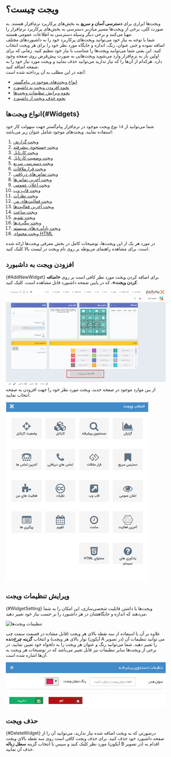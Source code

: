 # ویجت چیست؟

ویجت‌ها ابزاری برای **دسترسی آسان و سریع** به بخش‌های پرکاربرد نرم‌افزار هستند. به صورت کلی، برخی از  ویجت‌ها مسیر میان‌بر دسترسی به بخش‌های پرکاربرد نرم‌افزار را مهیا می‌کنند و برخی دیگر وسیله دسترسی به اطلاعات عمومی هستند.<br>
شما با توجه به نیاز خود می‌توانید ویجت‌های پرکاربرد خود را به داشبوردهای مختلف اضافه نموده و حتی عنوان، رنگ، اندازه و جایگاه مورد نظر خود را برای هر ویجت انتخاب کنید. این یعنی شما می‌توانید ویجت‌ها را متناسب با نیاز خود تنظیم کنید. زمانی که برای اولین بار به نرم‌افزار وارد می‌شوید ویجت‌هایی به صورت پیش‌فرض روی صفحه وجود دارد. هرکدام از آن‌ها را که نیاز ندارید می‌توانید حذف نمایید و ویجت مورد نیاز خود را به صفحه اضافه کنید. <br>
آنچه در این مطلب به آن پرداخته شده است:<br>
- [انواع ویجت‌های موجود در پیام‌گستر](#Widgets)
- [نحوه افزودن ویجت به داشبورد](#AddNewWidget)
- [نحوه ویرایش تنظیمات ویجت‌ها](#WidgetSetting)
- [نحوه حذف ویجت از داشبورد](#DeleteWidget)
## انواع ویجت‌ها{#Widgets}
شما می‌توانید از ۱۸ نوع ویجت موجود در نرم‌افزار پیام‌گستر جهت سهولت کار خود استفاده نمایید. ویجت‌های موجود شامل عنوان زیر می‌باشد:<br>
1. [ویجت گزارش](https://github.com/1stco/PayamGostarDocs/blob/master/Help/home/widget/ReportWidget.md)
2. [ویجت جستجوی پیشرفته](https://github.com/1stco/PayamGostarDocs/tree/master/Help/home/widget/Advanced-search/Advanced-search.md)
3. [ویجت کارتابل](https://github.com/1stco/PayamGostarDocs/tree/master/Help/home/widget/Cardboard/Cardboard.md)
4. [ویجت وضعیت کارتابل](https://github.com/1stco/PayamGostarDocs/tree/master/Help/home/widget/Cartel-tatus/Cartel-tatus.md)
5. [ویجت دسترسی سریع](https://github.com/1stco/PayamGostarDocs/blob/master/Help/home/widget/QuickAccess/QuickAccessWidget.md)
6. [ویجت قرارملاقات](https://github.com/1stco/PayamGostarDocs/blob/master/Help/home/widget/Appointment/AppointmentWidget.md)
7. [ویجت تماس‌های دریافتی](https://github.com/1stco/PayamGostarDocs/blob/master/Help/home/widget/ReceivedCalls/ReceivedCalls-2.7.5)
8. [ویجت آخرین تماس‌ها](https://github.com/1stco/PayamGostarDocs/tree/master/Help/home/widget/Last-calls/Last-calls.md)
9. [ویجت اعلان عمومی](https://github.com/1stco/PayamGostarDocs/tree/master/Help/home/widget/Public-announcement/Public-announcement.md)
10. [ویجت قاب وب](https://github.com/1stco/PayamGostarDocs/tree/master/Help/home/widget/Web-frame/Web-frame.md)
11. [ویجت نظرات](https://github.com/1stco/PayamGostarDocs/tree/master/Help/home/widget/Comments/Comments.md)
12. [ویجت فعالیت‌های من](https://github.com/1stco/PayamGostarDocs/tree/master/Help/home/widget/My-activities/My-activities.md)
13. [ویجت آخرین فعالیت‌ها](https://github.com/1stco/PayamGostarDocs/tree/master/Help/home/widget/The-latest-activity/The-latest-activity.md)
14. [ویجت ساعت](https://github.com/1stco/PayamGostarDocs/tree/master/Help/home/widget/watch/watch.md)
15. [ویجت تقویم](https://github.com/1stco/PayamGostarDocs/tree/master/Help/home/widget/Calendar/Calendar.md)
16. [ویجت پیگیری‌ها](https://github.com/1stco/PayamGostarDocs/tree/master/Help/home/widget/Follow-up-today/Follow-up-today.md)
17. [ویجت یادآوری‌های سیستم](https://github.com/1stco/PayamGostarDocs/tree/master/Help/home/widget/System-reminders/System-reminders.md)
18. [ویجت محتوای HTML](https://github.com/1stco/PayamGostarDocs/tree/master/Help/home/widget/Html-content/Html-content.md)

در مورد هر یک از این ویجت‌ها، توضیحات کامل در بخش معرفی ویجت‌ها ارائه شده است. برای مشاهده راهنمای مربوطه بر روی نام ویجت در لیست بالا کلیک کنید.<br>
## افزودن ویجت به داشبورد
{#AddNewWidget}
برای اضافه کردن ویجت مورد نظر کافی است بر روی **«اضافه کردن ویجت»**، که در پایین صفحه داشبورد قابل مشاهده است، کلیک کنید.<br>

![اضافه کردن ویجت](./Images/Widget-identification2.7.0.png)
از بین موارد موجود در صفحه جدید، ویجت مورد نظر خود را جهت افزودن به صفحه انتخاب نمایید.<br>

![انتخاب ویجت جدید](./Images/Add-a-widget.png)

## ویرایش تنظیمات ویجت
{#WidgetSetting}
ویجت‌ها با داشتن قابلیت شخصی‌سازی، این امکان را به شما می‌دهند که اندازه و جایگاهشان در هر داشبورد را بر حسب نیاز خود تغییر دهید.<br>

![تنظیمات ویجت‌ها](./Images/Widget-setting-2.7.5.png)

علاوه بر آن با استفاده از سه نقطه بالای هر ویجت (قابل مشاده در قسمت سمت چپ نوار بالای هر ویجت) و انتخاب **گزینه چرخ‌دنده** (آیکون A در تصویر) می توانید تنظیمات  آن را تغییر دهید. شما می‌توانید رنگ و عنوان هر ویجت را به دلخواه خود تعیین نمایید. در برخی از ویجت‌ها سایر تنظیمات نیز قابل تغییر می‌باشد که در توضیحات هر ویجت به آن‌ها اشاره شده است.<br>

![ویرایش ویجت با تنظیمات دلخواه کاربر](./Images/Widget-Customization.png)

## حذف ویجت
{#DeleteWidget}
درصورتی که به ویجت اضافه شده نیاز ندارید، می‌توانید آن را از صفحه داشبورد خود حذف کنید. برای حذف ویجت کافی است روی سه نقطه بالای ویجت مورد نظر کلیک کنید و سپس با انتخاب گزینه **سطل زباله** (آیکون B در تصویر) اقدام به حذف آن نمایید.<br>